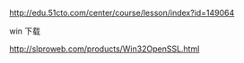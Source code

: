 http://edu.51cto.com/center/course/lesson/index?id=149064

win 下载

http://slproweb.com/products/Win32OpenSSL.html